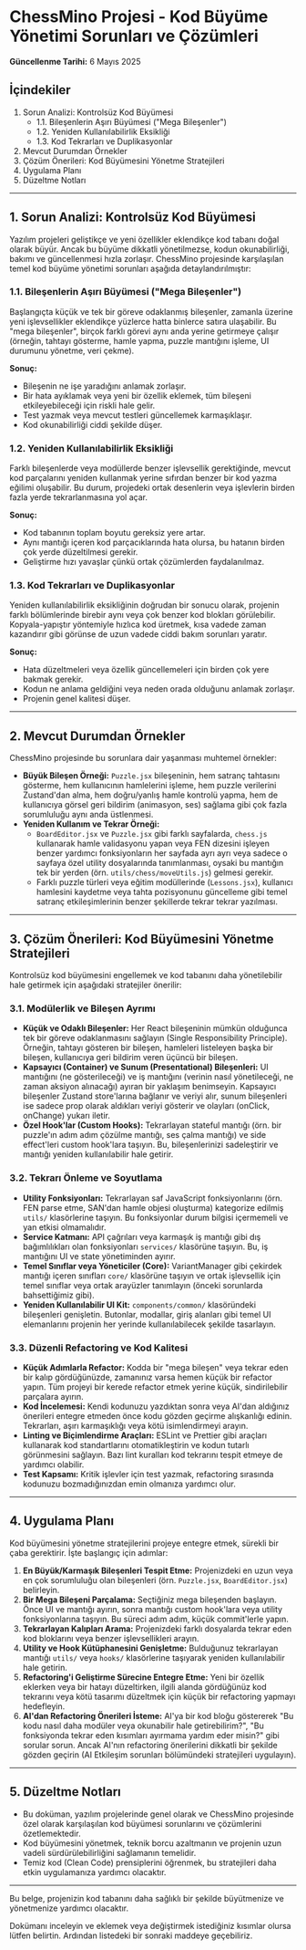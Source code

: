 # ChessMino Projesi - Kod Büyüme Yönetimi Sorunları ve Çözümleri

**Güncellenme Tarihi:** 6 Mayıs 2025

## İçindekiler
1.  Sorun Analizi: Kontrolsüz Kod Büyümesi
    *   1.1. Bileşenlerin Aşırı Büyümesi ("Mega Bileşenler")
    *   1.2. Yeniden Kullanılabilirlik Eksikliği
    *   1.3. Kod Tekrarları ve Duplikasyonlar
2.  Mevcut Durumdan Örnekler
3.  Çözüm Önerileri: Kod Büyümesini Yönetme Stratejileri
4.  Uygulama Planı
5.  Düzeltme Notları

---

## 1. Sorun Analizi: Kontrolsüz Kod Büyümesi

Yazılım projeleri geliştikçe ve yeni özellikler eklendikçe kod tabanı doğal olarak büyür. Ancak bu büyüme dikkatli yönetilmezse, kodun okunabilirliği, bakımı ve güncellenmesi hızla zorlaşır. ChessMino projesinde karşılaşılan temel kod büyüme yönetimi sorunları aşağıda detaylandırılmıştır:

### 1.1. Bileşenlerin Aşırı Büyümesi ("Mega Bileşenler")

Başlangıçta küçük ve tek bir göreve odaklanmış bileşenler, zamanla üzerine yeni işlevsellikler eklendikçe yüzlerce hatta binlerce satıra ulaşabilir. Bu "mega bileşenler", birçok farklı görevi aynı anda yerine getirmeye çalışır (örneğin, tahtayı gösterme, hamle yapma, puzzle mantığını işleme, UI durumunu yönetme, veri çekme).

**Sonuç:**
*   Bileşenin ne işe yaradığını anlamak zorlaşır.
*   Bir hata ayıklamak veya yeni bir özellik eklemek, tüm bileşeni etkileyebileceği için riskli hale gelir.
*   Test yazmak veya mevcut testleri güncellemek karmaşıklaşır.
*   Kod okunabilirliği ciddi şekilde düşer.

### 1.2. Yeniden Kullanılabilirlik Eksikliği

Farklı bileşenlerde veya modüllerde benzer işlevsellik gerektiğinde, mevcut kod parçalarını yeniden kullanmak yerine sıfırdan benzer bir kod yazma eğilimi oluşabilir. Bu durum, projedeki ortak desenlerin veya işlevlerin birden fazla yerde tekrarlanmasına yol açar.

**Sonuç:**
*   Kod tabanının toplam boyutu gereksiz yere artar.
*   Aynı mantığı içeren kod parçacıklarında hata olursa, bu hatanın birden çok yerde düzeltilmesi gerekir.
*   Geliştirme hızı yavaşlar çünkü ortak çözümlerden faydalanılmaz.

### 1.3. Kod Tekrarları ve Duplikasyonlar

Yeniden kullanılabilirlik eksikliğinin doğrudan bir sonucu olarak, projenin farklı bölümlerinde birebir aynı veya çok benzer kod blokları görülebilir. Kopyala-yapıştır yöntemiyle hızlıca kod üretmek, kısa vadede zaman kazandırır gibi görünse de uzun vadede ciddi bakım sorunları yaratır.

**Sonuç:**
*   Hata düzeltmeleri veya özellik güncellemeleri için birden çok yere bakmak gerekir.
*   Kodun ne anlama geldiğini veya neden orada olduğunu anlamak zorlaşır.
*   Projenin genel kalitesi düşer.

---

## 2. Mevcut Durumdan Örnekler

ChessMino projesinde bu sorunlara dair yaşanması muhtemel örnekler:

*   **Büyük Bileşen Örneği:** `Puzzle.jsx` bileşeninin, hem satranç tahtasını gösterme, hem kullanıcının hamlelerini işleme, hem puzzle verilerini Zustand'dan alma, hem doğru/yanlış hamle kontrolü yapma, hem de kullanıcıya görsel geri bildirim (animasyon, ses) sağlama gibi çok fazla sorumluluğu aynı anda üstlenmesi.
*   **Yeniden Kullanım ve Tekrar Örneği:**
    *   `BoardEditor.jsx` ve `Puzzle.jsx` gibi farklı sayfalarda, `chess.js` kullanarak hamle validasyonu yapan veya FEN dizesini işleyen benzer yardımcı fonksiyonların her sayfada ayrı ayrı veya sadece o sayfaya özel utility dosyalarında tanımlanması, oysaki bu mantığın tek bir yerden (örn. `utils/chess/moveUtils.js`) gelmesi gerekir.
    *   Farklı puzzle türleri veya eğitim modüllerinde (`Lessons.jsx`), kullanıcı hamlesini kaydetme veya tahta pozisyonunu güncelleme gibi temel satranç etkileşimlerinin benzer şekillerde tekrar tekrar yazılması.

---

## 3. Çözüm Önerileri: Kod Büyümesini Yönetme Stratejileri

Kontrolsüz kod büyümesini engellemek ve kod tabanını daha yönetilebilir hale getirmek için aşağıdaki stratejiler önerilir:

### 3.1. Modülerlik ve Bileşen Ayrımı

*   **Küçük ve Odaklı Bileşenler:** Her React bileşeninin mümkün olduğunca tek bir göreve odaklanmasını sağlayın (Single Responsibility Principle). Örneğin, tahtayı gösteren bir bileşen, hamleleri listeleyen başka bir bileşen, kullanıcıya geri bildirim veren üçüncü bir bileşen.
*   **Kapsayıcı (Container) ve Sunum (Presentational) Bileşenleri:** UI mantığını (ne gösterileceği) ve iş mantığını (verinin nasıl yönetileceği, ne zaman aksiyon alınacağı) ayıran bir yaklaşım benimseyin. Kapsayıcı bileşenler Zustand store'larına bağlanır ve veriyi alır, sunum bileşenleri ise sadece prop olarak aldıkları veriyi gösterir ve olayları (onClick, onChange) yukarı iletir.
*   **Özel Hook'lar (Custom Hooks):** Tekrarlayan stateful mantığı (örn. bir puzzle'ın adım adım çözülme mantığı, ses çalma mantığı) ve side effect'leri custom hook'lara taşıyın. Bu, bileşenlerinizi sadeleştirir ve mantığı yeniden kullanılabilir hale getirir.

### 3.2. Tekrarı Önleme ve Soyutlama

*   **Utility Fonksiyonları:** Tekrarlayan saf JavaScript fonksiyonlarını (örn. FEN parse etme, SAN'dan hamle objesi oluşturma) kategorize edilmiş `utils/` klasörlerine taşıyın. Bu fonksiyonlar durum bilgisi içermemeli ve yan etkisi olmamalıdır.
*   **Service Katmanı:** API çağrıları veya karmaşık iş mantığı gibi dış bağımlılıkları olan fonksiyonları `services/` klasörüne taşıyın. Bu, iş mantığını UI ve state yönetiminden ayırır.
*   **Temel Sınıflar veya Yöneticiler (Core):** VariantManager gibi çekirdek mantığı içeren sınıfları `core/` klasörüne taşıyın ve ortak işlevsellik için temel sınıflar veya ortak arayüzler tanımlayın (önceki sorunlarda bahsettiğimiz gibi).
*   **Yeniden Kullanılabilir UI Kit:** `components/common/` klasöründeki bileşenleri genişletin. Butonlar, modallar, giriş alanları gibi temel UI elemanlarını projenin her yerinde kullanılabilecek şekilde tasarlayın.

### 3.3. Düzenli Refactoring ve Kod Kalitesi

*   **Küçük Adımlarla Refactor:** Kodda bir "mega bileşen" veya tekrar eden bir kalıp gördüğünüzde, zamanınız varsa hemen küçük bir refactor yapın. Tüm projeyi bir kerede refactor etmek yerine küçük, sindirilebilir parçalara ayırın.
*   **Kod İncelemesi:** Kendi kodunuzu yazdıktan sonra veya AI'dan aldığınız önerileri entegre etmeden önce kodu gözden geçirme alışkanlığı edinin. Tekrarları, aşırı karmaşıklığı veya kötü isimlendirmeyi arayın.
*   **Linting ve Biçimlendirme Araçları:** ESLint ve Prettier gibi araçları kullanarak kod standartlarını otomatikleştirin ve kodun tutarlı görünmesini sağlayın. Bazı lint kuralları kod tekrarını tespit etmeye de yardımcı olabilir.
*   **Test Kapsamı:** Kritik işlevler için test yazmak, refactoring sırasında kodunuzu bozmadığınızdan emin olmanıza yardımcı olur.

---

## 4. Uygulama Planı

Kod büyümesini yönetme stratejilerini projeye entegre etmek, sürekli bir çaba gerektirir. İşte başlangıç için adımlar:

1.  **En Büyük/Karmaşık Bileşenleri Tespit Etme:** Projenizdeki en uzun veya en çok sorumluluğu olan bileşenleri (örn. `Puzzle.jsx`, `BoardEditor.jsx`) belirleyin.
2.  **Bir Mega Bileşeni Parçalama:** Seçtiğiniz mega bileşenden başlayın. Önce UI ve mantığı ayırın, sonra mantığı custom hook'lara veya utility fonksiyonlarına taşıyın. Bu süreci adım adım, küçük commit'lerle yapın.
3.  **Tekrarlayan Kalıpları Arama:** Projenizdeki farklı dosyalarda tekrar eden kod bloklarını veya benzer işlevsellikleri arayın.
4.  **Utility ve Hook Kütüphanesini Genişletme:** Bulduğunuz tekrarlayan mantığı `utils/` veya `hooks/` klasörlerine taşıyarak yeniden kullanılabilir hale getirin.
5.  **Refactoring'i Geliştirme Sürecine Entegre Etme:** Yeni bir özellik eklerken veya bir hatayı düzeltirken, ilgili alanda gördüğünüz kod tekrarını veya kötü tasarımı düzeltmek için küçük bir refactoring yapmayı hedefleyin.
6.  **AI'dan Refactoring Önerileri İsteme:** AI'ya bir kod bloğu göstererek "Bu kodu nasıl daha modüler veya okunabilir hale getirebilirim?", "Bu fonksiyonda tekrar eden kısımları ayırmama yardım eder misin?" gibi sorular sorun. Ancak AI'nın refactoring önerilerini dikkatli bir şekilde gözden geçirin (AI Etkileşim sorunları bölümündeki stratejileri uygulayın).

---

## 5. Düzeltme Notları

*   Bu doküman, yazılım projelerinde genel olarak ve ChessMino projesinde özel olarak karşılaşılan kod büyümesi sorunlarını ve çözümlerini özetlemektedir.
*   Kod büyümesini yönetmek, teknik borcu azaltmanın ve projenin uzun vadeli sürdürülebilirliğini sağlamanın temelidir.
*   Temiz kod (Clean Code) prensiplerini öğrenmek, bu stratejileri daha etkin uygulamanıza yardımcı olacaktır.

---

Bu belge, projenizin kod tabanını daha sağlıklı bir şekilde büyütmenize ve yönetmenize yardımcı olacaktır.

Dokümanı inceleyin ve eklemek veya değiştirmek istediğiniz kısımlar olursa lütfen belirtin. Ardından listedeki bir sonraki maddeye geçebiliriz.